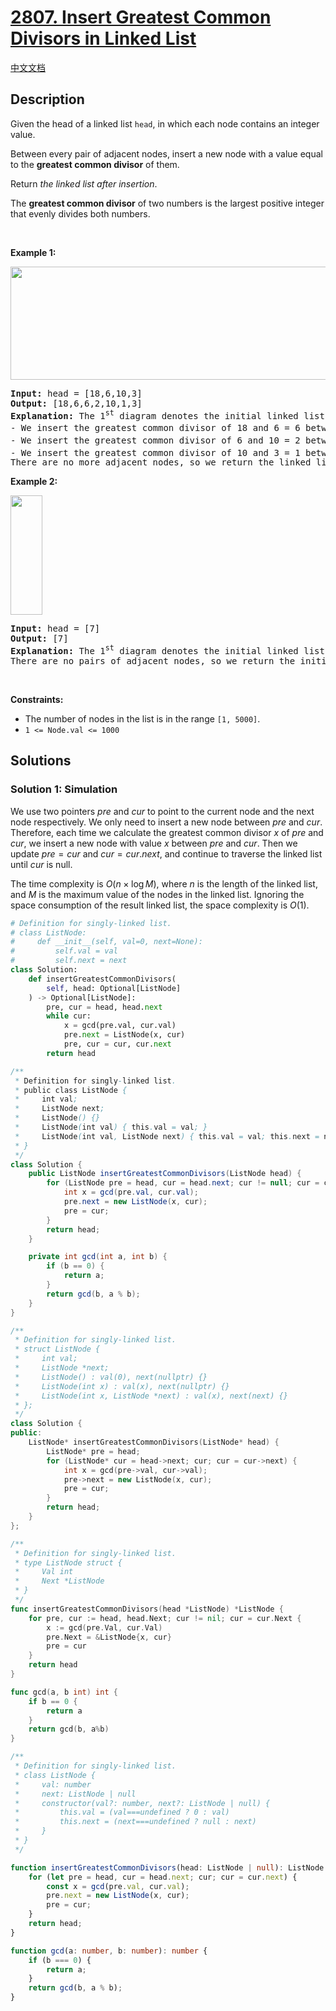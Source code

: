 # [2807. Insert Greatest Common Divisors in Linked List](https://leetcode.com/problems/insert-greatest-common-divisors-in-linked-list)

[中文文档](/solution/2800-2899/2807.Insert%20Greatest%20Common%20Divisors%20in%20Linked%20List/README.md)

<!-- tags:Linked List,Math,Number Theory -->

<!-- difficulty:Medium -->

## Description

<p>Given the head of a linked list <code>head</code>, in which each node contains an integer value.</p>

<p>Between every pair of adjacent nodes, insert a new node with a value equal to the <strong>greatest common divisor</strong> of them.</p>

<p>Return <em>the linked list after insertion</em>.</p>

<p>The <strong>greatest common divisor</strong> of two numbers is the largest positive integer that evenly divides both numbers.</p>

<p>&nbsp;</p>
<p><strong class="example">Example 1:</strong></p>
<img alt="" src="https://fastly.jsdelivr.net/gh/doocs/leetcode@main/solution/2800-2899/2807.Insert%20Greatest%20Common%20Divisors%20in%20Linked%20List/images/ex1_copy.png" style="width: 641px; height: 181px;" />
<pre>
<strong>Input:</strong> head = [18,6,10,3]
<strong>Output:</strong> [18,6,6,2,10,1,3]
<strong>Explanation:</strong> The 1<sup>st</sup> diagram denotes the initial linked list and the 2<sup>nd</sup> diagram denotes the linked list after inserting the new nodes (nodes in blue are the inserted nodes).
- We insert the greatest common divisor of 18 and 6 = 6 between the 1<sup>st</sup> and the 2<sup>nd</sup> nodes.
- We insert the greatest common divisor of 6 and 10 = 2 between the 2<sup>nd</sup> and the 3<sup>rd</sup> nodes.
- We insert the greatest common divisor of 10 and 3 = 1 between the 3<sup>rd</sup> and the 4<sup>th</sup> nodes.
There are no more adjacent nodes, so we return the linked list.
</pre>

<p><strong class="example">Example 2:</strong></p>
<img alt="" src="https://fastly.jsdelivr.net/gh/doocs/leetcode@main/solution/2800-2899/2807.Insert%20Greatest%20Common%20Divisors%20in%20Linked%20List/images/ex2_copy1.png" style="width: 51px; height: 191px;" />
<pre>
<strong>Input:</strong> head = [7]
<strong>Output:</strong> [7]
<strong>Explanation:</strong> The 1<sup>st</sup> diagram denotes the initial linked list and the 2<sup>nd</sup> diagram denotes the linked list after inserting the new nodes.
There are no pairs of adjacent nodes, so we return the initial linked list.
</pre>

<p>&nbsp;</p>
<p><strong>Constraints:</strong></p>

<ul>
	<li>The number of nodes in the list is in the range <code>[1, 5000]</code>.</li>
	<li><code>1 &lt;= Node.val &lt;= 1000</code></li>
</ul>

## Solutions

### Solution 1: Simulation

We use two pointers $pre$ and $cur$ to point to the current node and the next node respectively. We only need to insert a new node between $pre$ and $cur$. Therefore, each time we calculate the greatest common divisor $x$ of $pre$ and $cur$, we insert a new node with value $x$ between $pre$ and $cur$. Then we update $pre = cur$ and $cur = cur.next$, and continue to traverse the linked list until $cur$ is null.

The time complexity is $O(n \times \log M)$, where $n$ is the length of the linked list, and $M$ is the maximum value of the nodes in the linked list. Ignoring the space consumption of the result linked list, the space complexity is $O(1)$.

<!-- tabs:start -->

```python
# Definition for singly-linked list.
# class ListNode:
#     def __init__(self, val=0, next=None):
#         self.val = val
#         self.next = next
class Solution:
    def insertGreatestCommonDivisors(
        self, head: Optional[ListNode]
    ) -> Optional[ListNode]:
        pre, cur = head, head.next
        while cur:
            x = gcd(pre.val, cur.val)
            pre.next = ListNode(x, cur)
            pre, cur = cur, cur.next
        return head
```

```java
/**
 * Definition for singly-linked list.
 * public class ListNode {
 *     int val;
 *     ListNode next;
 *     ListNode() {}
 *     ListNode(int val) { this.val = val; }
 *     ListNode(int val, ListNode next) { this.val = val; this.next = next; }
 * }
 */
class Solution {
    public ListNode insertGreatestCommonDivisors(ListNode head) {
        for (ListNode pre = head, cur = head.next; cur != null; cur = cur.next) {
            int x = gcd(pre.val, cur.val);
            pre.next = new ListNode(x, cur);
            pre = cur;
        }
        return head;
    }

    private int gcd(int a, int b) {
        if (b == 0) {
            return a;
        }
        return gcd(b, a % b);
    }
}
```

```cpp
/**
 * Definition for singly-linked list.
 * struct ListNode {
 *     int val;
 *     ListNode *next;
 *     ListNode() : val(0), next(nullptr) {}
 *     ListNode(int x) : val(x), next(nullptr) {}
 *     ListNode(int x, ListNode *next) : val(x), next(next) {}
 * };
 */
class Solution {
public:
    ListNode* insertGreatestCommonDivisors(ListNode* head) {
        ListNode* pre = head;
        for (ListNode* cur = head->next; cur; cur = cur->next) {
            int x = gcd(pre->val, cur->val);
            pre->next = new ListNode(x, cur);
            pre = cur;
        }
        return head;
    }
};
```

```go
/**
 * Definition for singly-linked list.
 * type ListNode struct {
 *     Val int
 *     Next *ListNode
 * }
 */
func insertGreatestCommonDivisors(head *ListNode) *ListNode {
	for pre, cur := head, head.Next; cur != nil; cur = cur.Next {
		x := gcd(pre.Val, cur.Val)
		pre.Next = &ListNode{x, cur}
		pre = cur
	}
	return head
}

func gcd(a, b int) int {
	if b == 0 {
		return a
	}
	return gcd(b, a%b)
}
```

```ts
/**
 * Definition for singly-linked list.
 * class ListNode {
 *     val: number
 *     next: ListNode | null
 *     constructor(val?: number, next?: ListNode | null) {
 *         this.val = (val===undefined ? 0 : val)
 *         this.next = (next===undefined ? null : next)
 *     }
 * }
 */

function insertGreatestCommonDivisors(head: ListNode | null): ListNode | null {
    for (let pre = head, cur = head.next; cur; cur = cur.next) {
        const x = gcd(pre.val, cur.val);
        pre.next = new ListNode(x, cur);
        pre = cur;
    }
    return head;
}

function gcd(a: number, b: number): number {
    if (b === 0) {
        return a;
    }
    return gcd(b, a % b);
}
```

<!-- tabs:end -->

<!-- end -->
